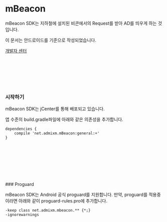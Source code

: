 # mBeacon
mBeacon SDK는 지하철에 설치된 비콘에서의 Request를 받아 AD를 띄우게 하는 것입니다.

이 문서는 안드로이드를 기준으로 작성되었습니다.

[개발자 센터](https://m-beacon-rrtt96.c9users.io/)
</br>
</br>
</br>
</br>
</br>
</br>
</br>
### 시작하기

mBeacon SDK는 jCenter를 통해 배포되고 있습니다.

앱 수준의 build.gradle파일에 아래와 같은 의존성을 추가합니다.


```Gradle
dependencies {
    compile 'net.admixm.mBeacon:general:+'
}
```
</br>
</br>
</br>
</br>
</br>
</br>
</br>
### Proguard

mBeacon SDK는 Android 공식 proguard를 지원합니다.
만약, proguard를 적용중이라면 아래와 같이 proguard-rules.pro에 추가합니다.

```Gradle
-keep class net.admixm.mbeacon.** {*;}
-ignorewarnings
```
